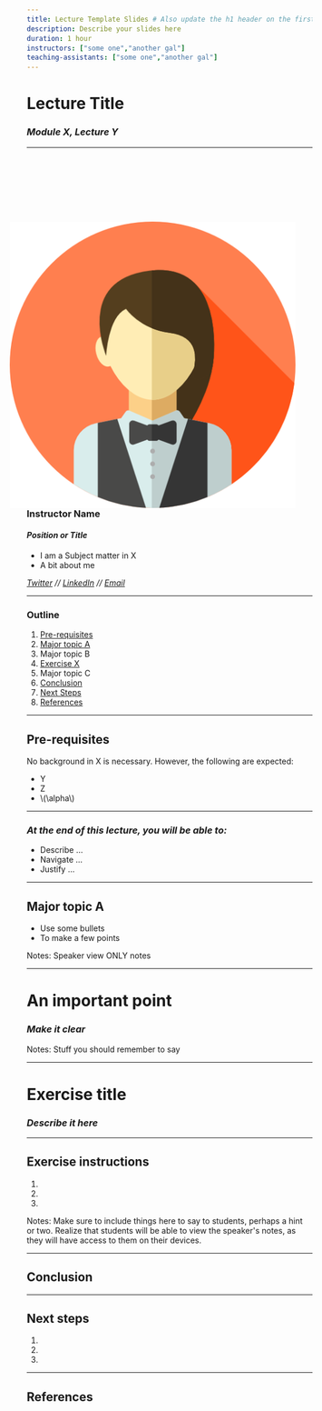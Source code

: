 ```yaml
---
title: Lecture Template Slides # Also update the h1 header on the first slide to the same name
description: Describe your slides here
duration: 1 hour
instructors: ["some one","another gal"]
teaching-assistants: ["some one","another gal"]
---
```


# Lecture Title

### _Module X, Lecture Y_

---

<div class="flex-container">
<div class="left text-right"> <!-- Gotcha: You Need an empty line to render MD inside <div> -->

<!-- TODO: add a good circularly cropped headshot of ou to the `assets/profile` folder  -->
<img style="width: 550px; float:right; margin-right:30px" src="../../assets/img/shared/profile.png"/>

</div>
<div style="margin-top:130px" class="right text-left"> <!-- Gotcha: You Need an empty line to render MD inside <div> -->

### Instructor Name
<!-- .element: style="margin-bottom: -30px;" -->

#### _Position or Title_
<!-- .element: style="margin-left: 20px;" -->

- I am a Subject matter in X
- A bit about me


_[Twitter](https://twitter.com) // [LinkedIn](https://linkedin.com) // [Email](mailto:)_

</div>
</div>

---

### Outline

<!--
You can reference slides within this presentation like [this other slide](#at-the-end-of-this-lecture-you-will-be-able-to) by use of the header title.

Please make your lecture precise. 

- Limit the main points in a lecture to five or fewer.
- Create effective visuals, analogies, demonstrations, and examples to reinforce the main points.
  {TAs and the Parity design team can assist! Please let us know marking an item here as `TODO`}
- Emphasize your objectives and key points in the beginning, as you get to them, and as a summary at the end.

-->

1. [Pre-requisites](#pre-requisites)
1. [Major topic A](#major-topic-a)
1. Major topic B
1. [Exercise X](#exercise-title)
1. Major topic C
1. [Conclusion](#conclusion)
1. [Next Steps](#next-steps)
1. [References](#references)

---

## Pre-requisites

No background in X is necessary. However, the following are expected:
- Y
- Z
- \\(\alpha\\)

---

### _At the end of this lecture, you will be able to:_

<!-- TODO: fill this in  -->

- Describe ...
- Navigate ...
- Justify ...

---

## Major topic A

- Use some bullets
- To make a few points

Notes:
Speaker view ONLY notes

---

# An important point

### _Make it clear_
<!-- .element: class="fragment" data-fragment-index="1" -->

Notes:
Stuff you should remember to say

---

# Exercise title

### _Describe it here_


<!-- TODO: exercise indicator https://github.com/paritytech/polkadot-blockchain-academy/issues/67 -->

---

## Exercise instructions

<!--
Detail what you want students to do in your exercise
Most exercises are less than 15 minuets in length.
-->

1. 
1. 
1. 

Notes:
Make sure to include things here to say to students, perhaps a hint or two.
Realize that students will be able to view the speaker's notes, as they will have access to them on their devices.

<!-- TODO: exercise indicator https://github.com/paritytech/polkadot-blockchain-academy/issues/67 -->

---

## Conclusion

<!-- Summarize what we just learned, and put it in the bigger picture of what the Academy and Web3 are all about. -->

---

## Next steps

<!--
Compile a list of:
- topics not covered here but students should consider learning about independently
- examples of the concepts covered in this lesson applied to a project, to case-study
- useful resources related to the lesson

- Reference other slides/materials by relative directory in this repo, like the [copy-paste slide templates](../../content-templates/slides/copy-paste-reveal-template-slides.md)
-->

1. <!-- TODO: fill this in  -->
1. <!-- TODO: fill this in  -->
1. <!-- TODO: fill this in  -->

---

## References

<!--
Compile an **annotated** list of URLs to source material referenced in making these lessons.
Ideally this is exhaustive, it can be cleaned up before delivery to students, but must include _why_ a reference is used.
For example:

- [ss58-registry](https://github.com/paritytech/ss58-registry) - A list of known SS58 account types as an enum, typically used by the Polkadot, Kusama or Substrate ecosystems.
- [wiki on parathreads](https://wiki.polkadot.network/docs/learn-parathreads) - A description of the parathread model.
-->
